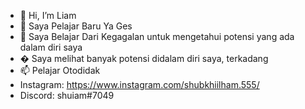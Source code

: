 - 👋 Hi, I’m Liam
- 👀 Saya Pelajar Baru Ya Ges
- 🌱  Saya Belajar Dari Kegagalan untuk mengetahui potensi yang ada dalam diri saya
- � Saya melihat banyak potensi didalam diri saya, terkadang 
- 📫 Pelajar Otodidak
- Instagram: https://www.instagram.com/shubkhiilham.555/
- Discord: shuiam#7049 
<!---
iamshu5/iamshu5 is a ✨ special ✨ repository because its `README.md` (this file) appears on your GitHub profile.
You can click the Preview link to take a look at your changes.
--->
